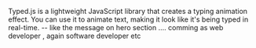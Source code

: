  Typed.js is a lightweight JavaScript library that creates a typing animation effect. You can use it to animate text, making it look like it's being typed in real-time.
 -- like the message on hero section .... comming as web developer , again software developer etc
 